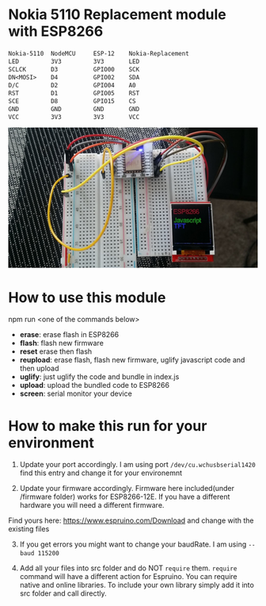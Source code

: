 # Nokia 5110 Replacement module with ESP8266

```
Nokia-5110  NodeMCU     ESP-12    Nokia-Replacement
LED         3V3         3V3       LED
SCLCK       D3          GPIO00    SCK
DN<MOSI>    D4          GPIO02    SDA
D/C         D2          GPIO04    A0
RST         D1          GPIO05    RST
SCE         D8          GPIO15    CS
GND         GND         GND       GND
VCC         3V3         3V3       VCC
```

![ESP8266 TFT Screen](https://raw.githubusercontent.com/aliustaoglu/esp8266-tft-ili9163/master/images/image-1.jpg)

# How to use this module

npm run &lt;one of the commands below&gt;

- **erase**: erase flash in ESP8266
- **flash**: flash new firmware
- **reset** erase then flash
- **reupload**: erase flash, flash new firmware, uglify javascript code and then upload
- **uglify**: just uglify the code and bundle in index.js
- **upload**: upload the bundled code to ESP8266
- **screen**: serial monitor your device

# How to make this run for your environment

1. Update your port accordingly. I am using port `/dev/cu.wchusbserial1420` find this entry and change it for your environemnt

2. Update your firmware accordingly. Firmware here included(under /firmware folder) works for ESP8266-12E. If you have a different hardware you will need a different firmware. 

Find yours here:
https://www.espruino.com/Download
and change with the existing files

3. If you get errors you might want to change your baudRate. I am using `--baud 115200`

4. Add all your files into src folder and do NOT `require` them. `require` command will have a different action for Espruino. You can require native and online libraries. To include your own library simply add it into src folder and call directly.